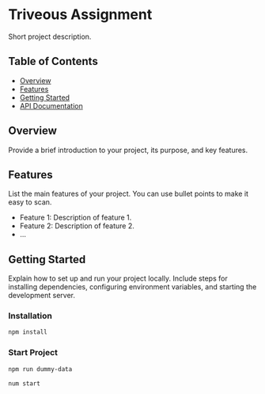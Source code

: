 # Triveous Assignment

Short project description.

## Table of Contents

- [Overview](#overview)
- [Features](#features)
- [Getting Started](#getting-started)
- [API Documentation](#api-documentation)

## Overview

Provide a brief introduction to your project, its purpose, and key features.

## Features

List the main features of your project. You can use bullet points to make it easy to scan.

- Feature 1: Description of feature 1.
- Feature 2: Description of feature 2.
- ...

## Getting Started

Explain how to set up and run your project locally. Include steps for installing dependencies, configuring environment variables, and starting the development server.

### Installation

```bash
npm install
```
### Start Project

```bash
npm run dummy-data
```
```bash
num start
```

